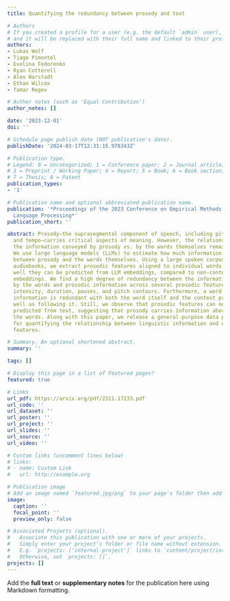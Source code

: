 ```yaml
---
title: Quantifying the redundancy between prosody and text

# Authors
# If you created a profile for a user (e.g. the default `admin` user), write the username (folder name) here
# and it will be replaced with their full name and linked to their profile.
authors:
- Lukas Wolf
- Tiago Pimentel
- Evelina Fedorenko
- Ryan Cotterell
- Alex Warstadt
- Ethan Wilcox
- Tamar Regev

# Author notes (such as 'Equal Contribution')
author_notes: []

date: '2023-12-01'
doi: ''

# Schedule page publish date (NOT publication's date).
publishDate: '2024-03-17T12:31:15.978343Z'

# Publication type.
# Legend: 0 = Uncategorized; 1 = Conference paper; 2 = Journal article;
# 3 = Preprint / Working Paper; 4 = Report; 5 = Book; 6 = Book section;
# 7 = Thesis; 8 = Patent
publication_types:
- '1'

# Publication name and optional abbreviated publication name.
publication: '*Proceedings of the 2023 Conference on Empirical Methods in Natural
  Language Processing*'
publication_short: ''

abstract: Prosody—the suprasegmental component of speech, including pitch, loudness,
  and tempo—carries critical aspects of meaning. However, the relationship between
  the information conveyed by prosody vs. by the words themselves remains poorly understood.
  We use large language models (LLMs) to estimate how much information is redundant
  between prosody and the words themselves. Using a large spoken corpus of English
  audiobooks, we extract prosodic features aligned to individual words and test how
  well they can be predicted from LLM embeddings, compared to non-contextual word
  embeddings. We find a high degree of redundancy between the information carried
  by the words and prosodic information across several prosodic features, including
  intensity, duration, pauses, and pitch contours. Furthermore, a word’s prosodic
  information is redundant with both the word itself and the context preceding as
  well as following it. Still, we observe that prosodic features can not be fully
  predicted from text, suggesting that prosody carries information above and beyond
  the words. Along with this paper, we release a general-purpose data processing pipeline
  for quantifying the relationship between linguistic information and extra-linguistic
  features.

# Summary. An optional shortened abstract.
summary: ''

tags: []

# Display this page in a list of Featured pages?
featured: true

# Links
url_pdf: https://arxiv.org/pdf/2311.17233.pdf
url_code: ''
url_dataset: ''
url_poster: ''
url_project: ''
url_slides: ''
url_source: ''
url_video: ''

# Custom links (uncomment lines below)
# links:
# - name: Custom Link
#   url: http://example.org

# Publication image
# Add an image named `featured.jpg/png` to your page's folder then add a caption below.
image:
  caption: ''
  focal_point: ''
  preview_only: false

# Associated Projects (optional).
#   Associate this publication with one or more of your projects.
#   Simply enter your project's folder or file name without extension.
#   E.g. `projects: ['internal-project']` links to `content/project/internal-project/index.md`.
#   Otherwise, set `projects: []`.
projects: []
---
```


Add the **full text** or **supplementary notes** for the publication here using Markdown formatting.
